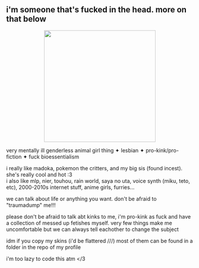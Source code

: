 ## i'm someone that's fucked in the head. more on that below
<p align="center">
  <a href="https://danbooru.donmai.us/posts/2246731?">
  <img height="300" src="https://cdn.donmai.us/original/da/f1/__akemi_homura_and_kaname_madoka_mahou_shoujo_madoka_magica_and_2_more__daf18ebe976b869d62e4700a8f273373.gif"/>
</a>

very mentally ill genderless animal girl thing ✦ lesbian ✦ pro-kink/pro-fiction ✦ fuck bioessentialism

i really like madoka, pokemon the critters, and my big sis (found incest). she's really cool and hot :3
<br> i also like mlp, nier, touhou, rain world, saya no uta, voice synth (miku, teto, etc), 2000-2010s internet stuff, anime girls, furries...</br>

we can talk about life or anything you want. don't be afraid to "traumadump" me!!!

please don't be afraid to talk abt kinks to me, i'm pro-kink as fuck and have a collection of messed up fetishes myself. very few things make me uncomfortable but we can always tell eachother to change the subject

idm if you copy my skins (i'd be flattered ///) most of them can be found in a folder in the repo of my profile

i'm too lazy to code this atm </3
